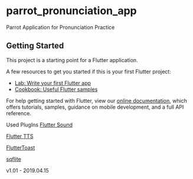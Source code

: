 # parrot_pronunciation_app

Parrot Application for Pronunciation Practice

## Getting Started

This project is a starting point for a Flutter application.

A few resources to get you started if this is your first Flutter project:

- [Lab: Write your first Flutter app](https://flutter.io/docs/get-started/codelab)
- [Cookbook: Useful Flutter samples](https://flutter.io/docs/cookbook)

For help getting started with Flutter, view our 
[online documentation](https://flutter.io/docs), which offers tutorials, 
samples, guidance on mobile development, and a full API reference.

Used PlugIns
[Flutter Sound](https://pub.dartlang.org/packages/flutter_sound)

[Flutter TTS](https://pub.dartlang.org/packages/flutter_tts)

[FlutterToast](https://pub.dartlang.org/packages/fluttertoast)

[sqflite](https://pub.dartlang.org/packages/sqflite)

v1.01 - 2019.04.15
